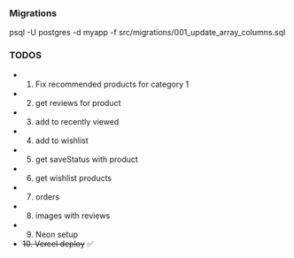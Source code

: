 ### Migrations

psql -U postgres -d myapp -f src/migrations/001_update_array_columns.sql

### TODOS

- 1. Fix recommended products for category 1
- 2. get reviews for product
- 3. add to recently viewed
- 4. add to wishlist
- 5. get saveStatus with product
- 6. get wishlist products
- 7. orders
- 8. images with reviews
- 9. Neon setup
- ~~10. Vercel deploy~~ ✅
